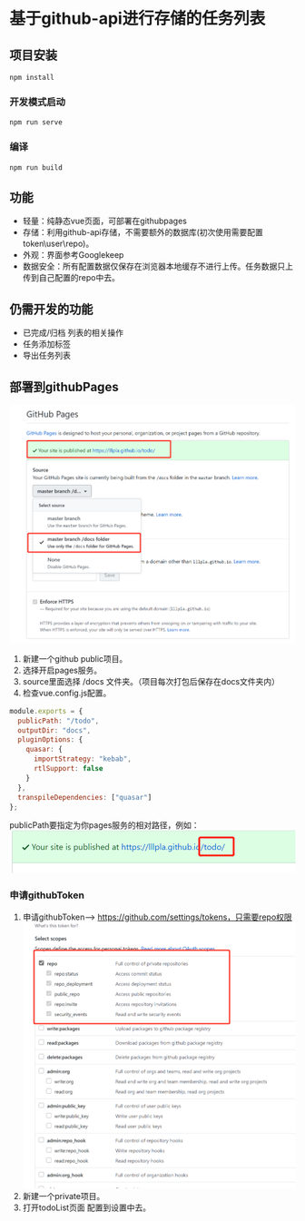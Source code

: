 # 基于github-api进行存储的任务列表

## 项目安装
```
npm install
```

### 开发模式启动
```
npm run serve
```

### 编译
```
npm run build
```
## 功能
 - 轻量：纯静态vue页面，可部署在githubpages
 - 存储：利用github-api存储，不需要额外的数据库(初次使用需要配置token\user\repo)。
 - 外观：界面参考Googlekeep
 - 数据安全：所有配置数据仅保存在浏览器本地缓存不进行上传。任务数据只上传到自己配置的repo中去。

## 仍需开发的功能
 - 已完成/归档 列表的相关操作
 - 任务添加标签
 - 导出任务列表

## 部署到githubPages
![title](https://raw.githubusercontent.com/lllpla/img/master/gitnote/2020/04/30/1588233633981-1588233634021.png)
1. 新建一个github public项目。
2. 选择开启pages服务。
3. source里面选择 /docs 文件夹。（项目每次打包后保存在docs文件夹内）
4. 检查vue.config.js配置。
```javascript
module.exports = {
  publicPath: "/todo",
  outputDir: "docs",
  pluginOptions: {
    quasar: {
      importStrategy: "kebab",
      rtlSupport: false
    }
  },
  transpileDependencies: ["quasar"]
};

```
publicPath要指定为你pages服务的相对路径，例如：
![title](https://raw.githubusercontent.com/lllpla/img/master/gitnote/2020/04/30/1588233893441-1588233893443.png)

### 申请githubToken
1. 申请githubToken--> https://github.com/settings/tokens，只需要repo权限
![title](https://raw.githubusercontent.com/lllpla/img/master/gitnote/2020/04/30/1588234026213-1588234026215.png)
2. 新建一个private项目。
3. 打开todoList页面 配置到设置中去。
